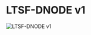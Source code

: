 # LTSF-DNODE v1
![LTSF-DNODE v1](https://github.com/sklim84/LTSF-DNODE/blob/7cb7250ec9e1247a821303d86d11ffc6f8d55b98/images/LTSF_DNODE_v1.png)

